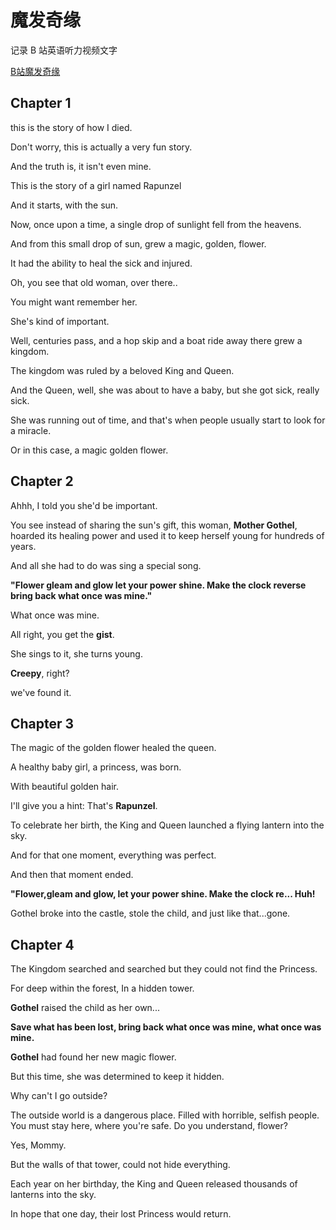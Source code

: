 # 魔发奇缘

记录 B 站英语听力视频文字

[B站魔发奇缘](https://www.bilibili.com/video/BV1t84y1974x)

## Chapter 1

this is the story of how I died.

Don't worry, this is actually a very fun story.

And the truth is, it isn't even mine.

This is the story of a girl named Rapunzel

And it starts, with the sun.

Now, once upon a time, a single drop of sunlight fell from the heavens.

And from this small drop of sun, grew a magic, golden, flower.

It had the ability to heal the sick and injured.

Oh, you see that old woman, over there..

You might want remember her.

She's kind of important.

Well, centuries pass, and a hop skip and a boat ride away there grew a kingdom.

The kingdom was ruled by a beloved King and Queen.

And the Queen, well, she was about to have a baby, but she got sick, really sick.

She was running out of time, and that's when people usually start to look for a miracle.

Or in this case, a magic golden flower.

## Chapter 2
Ahhh, I told you she'd be important.

You see instead of sharing the sun's gift, this woman, **Mother Gothel**, hoarded its healing power and used it to keep herself young for hundreds of years.

And all she had to do was sing a special song. 

**"Flower gleam and glow let your power shine. 
Make the clock reverse bring back what once was mine."**

What once was mine.

All right, you get the **gist**.

She sings to it, she turns young.

**Creepy**, right?

we've found it.

## Chapter 3
The magic of the golden flower healed the queen.

A healthy baby girl, a princess, was born.

With beautiful golden hair.

I'll give you a hint: That's **Rapunzel**.

To celebrate her birth, the King and Queen launched a flying lantern into the sky.

And for that one moment, everything was perfect.

And then that moment ended.

**"Flower,gleam and glow, let your power shine. Make the clock re... Huh!**

Gothel broke into the castle, stole the child, and just like that...gone.

## Chapter 4
The Kingdom searched and searched but they could not find the Princess.

For deep within the forest, In a hidden tower.

**Gothel** raised the child as her own...

**Save what has been lost, bring back what once was mine, what once was mine.**

**Gothel** had found her new magic flower.

But this time, she was determined to keep it hidden.

Why can't I go outside?

The outside world is a dangerous place.
Filled with horrible, selfish people.
You must stay here, where you're safe.
Do you understand, flower?

Yes, Mommy.

But the walls of that tower, could not hide everything.

Each year on her birthday, the King and Queen released thousands of lanterns into the sky.

In hope that one day, their lost Princess would return.


